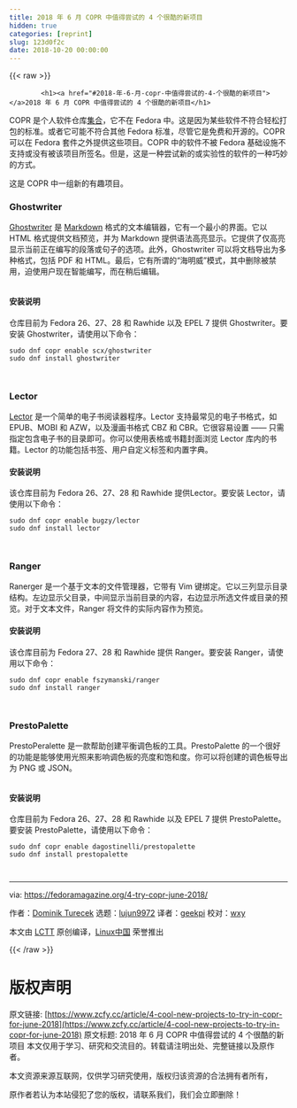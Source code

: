 ```yaml
---
title: 2018 年 6 月 COPR 中值得尝试的 4 个很酷的新项目
hidden: true
categories: [reprint]
slug: 123d0f2c
date: 2018-10-20 00:00:00
---
```


{{< raw >}}

            <h1><a href="#2018-年-6-月-copr-中值得尝试的-4-个很酷的新项目"></a>2018 年 6 月 COPR 中值得尝试的 4 个很酷的新项目</h1>
<p>COPR 是个人软件仓库<a href="https://copr.fedorainfracloud.org/">集合</a>，它不在 Fedora 中。这是因为某些软件不符合轻松打包的标准。或者它可能不符合其他 Fedora 标准，尽管它是免费和开源的。COPR 可以在 Fedora 套件之外提供这些项目。COPR 中的软件不被 Fedora 基础设施不支持或没有被该项目所签名。但是，这是一种尝试新的或实验性的软件的一种巧妙的方式。</p>
<p>这是 COPR 中一组新的有趣项目。</p>
<h3><a href="#ghostwriter"></a>Ghostwriter</h3>
<p><a href="http://wereturtle.github.io/ghostwriter/">Ghostwriter</a> 是 <a href="https://daringfireball.net/">Markdown</a> 格式的文本编辑器，它有一个最小的界面。它以 HTML 格式提供文档预览，并为 Markdown 提供语法高亮显示。它提供了仅高亮显示当前正在编写的段落或句子的选项。此外，Ghostwriter 可以将文档导出为多种格式，包括 PDF 和 HTML。最后，它有所谓的“海明威”模式，其中删除被禁用，迫使用户现在智能编写，而在稍后编辑。</p>
<p><a href="https://camo.githubusercontent.com/26500a6301ba6a67dfc87f2daa9906cbae137c3b/68747470733a2f2f6665646f72616d6167617a696e652e6f72672f77702d636f6e74656e742f75706c6f6164732f323031382f30352f67686f73747772697465722e706e67"><img src="https://p0.ssl.qhimg.com/t01695d6bdaaaacb11f.png" alt=""></a></p>
<h4><a href="#安装说明"></a>安装说明</h4>
<p>仓库目前为 Fedora 26、27、28 和 Rawhide 以及 EPEL 7 提供 Ghostwriter。要安装 Ghostwriter，请使用以下命令：</p>
<pre><code class="hljs mipsasm">sudo dnf copr enable <span class="hljs-keyword">scx/ghostwriter
</span>sudo dnf <span class="hljs-keyword">install </span>ghostwriter

</code></pre><h3><a href="#lector"></a>Lector</h3>
<p><a href="https://github.com/BasioMeusPuga/Lector">Lector</a> 是一个简单的电子书阅读器程序。Lector 支持最常见的电子书格式，如 EPUB、MOBI 和 AZW，以及漫画书格式 CBZ 和 CBR。它很容易设置 —— 只需指定包含电子书的目录即可。你可以使用表格或书籍封面浏览 Lector 库内的书籍。Lector 的功能包括书签、用户自定义标签和内置字典。<a href="https://camo.githubusercontent.com/6908e84648e4734d0c4938d00a038983708c3bb9/68747470733a2f2f6665646f72616d6167617a696e652e6f72672f77702d636f6e74656e742f75706c6f6164732f323031382f30352f6c6563746f722e706e67"><img src="https://p0.ssl.qhimg.com/t013b1aa1568861340a.png" alt=""></a></p>
<h4><a href="#安装说明-1"></a>安装说明</h4>
<p>该仓库目前为 Fedora 26、27、28 和 Rawhide 提供Lector。要安装 Lector，请使用以下命令：</p>
<pre><code class="hljs mipsasm">sudo dnf copr enable <span class="hljs-keyword">bugzy/lector
</span>sudo dnf <span class="hljs-keyword">install </span>lector

</code></pre><h3><a href="#ranger"></a>Ranger</h3>
<p>Ranerger 是一个基于文本的文件管理器，它带有 Vim 键绑定。它以三列显示目录结构。左边显示父目录，中间显示当前目录的内容，右边显示所选文件或目录的预览。对于文本文件，Ranger 将文件的实际内容作为预览。<a href="https://camo.githubusercontent.com/773eb2ecac30c7bfe79c8edee1bdd5f1164a6a21/68747470733a2f2f6665646f72616d6167617a696e652e6f72672f77702d636f6e74656e742f75706c6f6164732f323031382f30352f72616e6765722e706e67"><img src="https://p0.ssl.qhimg.com/t01b46921dd5f7c0f66.png" alt=""></a></p>
<h4><a href="#安装说明-2"></a>安装说明</h4>
<p>该仓库目前为 Fedora 27、28 和 Rawhide 提供 Ranger。要安装 Ranger，请使用以下命令：</p>
<pre><code class="hljs routeros">sudo dnf copr <span class="hljs-builtin-name">enable</span> fszymanski/ranger
sudo dnf install ranger

</code></pre><h3><a href="#prestopalette"></a>PrestoPalette</h3>
<p>PrestoPeralette 是一款帮助创建平衡调色板的工具。PrestoPalette 的一个很好的功能是能够使用光照来影响调色板的亮度和饱和度。你可以将创建的调色板导出为 PNG 或 JSON。</p>
<p><a href="https://camo.githubusercontent.com/e03f52300991127f145ade6acf6c55fe5e27aa45/68747470733a2f2f6665646f72616d6167617a696e652e6f72672f77702d636f6e74656e742f75706c6f6164732f323031382f30352f70726573746f70616c657474652e706e67"><img src="https://p0.ssl.qhimg.com/t0135748f99e21319d9.png" alt=""></a></p>
<h4><a href="#安装说明-3"></a>安装说明</h4>
<p>仓库目前为 Fedora 26、27、28 和 Rawhide 以及 EPEL 7 提供 PrestoPalette。要安装 PrestoPalette，请使用以下命令：</p>
<pre><code class="hljs routeros">sudo dnf copr <span class="hljs-builtin-name">enable</span> dagostinelli/prestopalette
sudo dnf install prestopalette

</code></pre><hr>
<p>via: <a href="https://fedoramagazine.org/4-try-copr-june-2018/">https://fedoramagazine.org/4-try-copr-june-2018/</a></p>
<p>作者：<a href="https://fedoramagazine.org">Dominik Turecek</a> 选题：<a href="https://github.com/lujun9972">lujun9972</a> 译者：<a href="https://github.com/geekpi">geekpi</a> 校对：<a href="https://github.com/wxy">wxy</a></p>
<p>本文由 <a href="https://github.com/LCTT/TranslateProject">LCTT</a> 原创编译，<a href="https://linux.cn/">Linux中国</a> 荣誉推出</p>

          
{{< /raw >}}

# 版权声明
原文链接: [https://www.zcfy.cc/article/4-cool-new-projects-to-try-in-copr-for-june-2018](https://www.zcfy.cc/article/4-cool-new-projects-to-try-in-copr-for-june-2018)
原文标题: 2018 年 6 月 COPR 中值得尝试的 4 个很酷的新项目
本文仅用于学习、研究和交流目的。转载请注明出处、完整链接以及原作者。 

本文资源来源互联网，仅供学习研究使用，版权归该资源的合法拥有者所有，

原作者若认为本站侵犯了您的版权，请联系我们，我们会立即删除！
